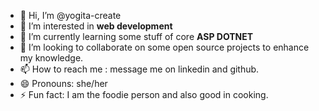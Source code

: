- 👋 Hi, I’m @yogita-create
- 👀 I’m interested in **web development**
- 🌱 I’m currently learning some stuff of core **ASP DOTNET**
- 💞️ I’m looking to collaborate on some open source projects to enhance my knowledge.
- 📫 How to reach me : message me on linkedin and github.
- 😄 Pronouns: she/her
- ⚡ Fun fact: I am the foodie person and also good in cooking.

<!---
yogita-create/yogita-create is a ✨ special ✨ repository because its `README.md` (this file) appears on your GitHub profile.
You can click the Preview link to take a look at your changes.
--->
